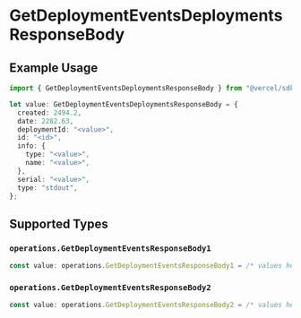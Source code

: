 # GetDeploymentEventsDeploymentsResponseBody

## Example Usage

```typescript
import { GetDeploymentEventsDeploymentsResponseBody } from "@vercel/sdk/models/operations";

let value: GetDeploymentEventsDeploymentsResponseBody = {
  created: 2494.2,
  date: 2282.63,
  deploymentId: "<value>",
  id: "<id>",
  info: {
    type: "<value>",
    name: "<value>",
  },
  serial: "<value>",
  type: "stdout",
};
```

## Supported Types

### `operations.GetDeploymentEventsResponseBody1`

```typescript
const value: operations.GetDeploymentEventsResponseBody1 = /* values here */
```

### `operations.GetDeploymentEventsResponseBody2`

```typescript
const value: operations.GetDeploymentEventsResponseBody2 = /* values here */
```

